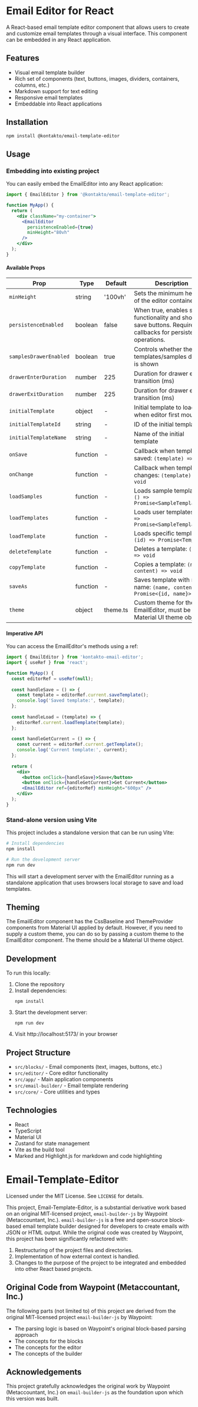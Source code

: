 # Email Editor for React

A React-based email template editor component that allows users to create and customize email templates through a visual interface. This component can be embedded in any React application.

## Features

- Visual email template builder
- Rich set of components (text, buttons, images, dividers, containers, columns, etc.)
- Markdown support for text editing
- Responsive email templates
- Embeddable into React applications

## Installation

```bash
npm install @kontakto/email-template-editor
```

## Usage

### Embedding into existing project

You can easily embed the EmailEditor into any React application:

```jsx
import { EmailEditor } from '@kontakto/email-template-editor';

function MyApp() {
  return (
    <div className="my-container">
      <EmailEditor 
        persistenceEnabled={true}
        minHeight="80vh"
      />
    </div>
  );
}
```

#### Available Props

| Prop | Type | Default | Description |
|------|------|---------|-------------|
| `minHeight` | string | '100vh' | Sets the minimum height of the editor container |
| `persistenceEnabled` | boolean | false | When true, enables save functionality and shows save buttons. Requires callbacks for persistence operations. |
| `samplesDrawerEnabled` | boolean | true | Controls whether the templates/samples drawer is shown |
| `drawerEnterDuration` | number | 225 | Duration for drawer enter transition (ms) |
| `drawerExitDuration` | number | 225 | Duration for drawer exit transition (ms) |
| `initialTemplate` | object | - | Initial template to load when editor first mounts |
| `initialTemplateId` | string | - | ID of the initial template |
| `initialTemplateName` | string | - | Name of the initial template |
| `onSave` | function | - | Callback when template is saved: `(template) => void` |
| `onChange` | function | - | Callback when template changes: `(template) => void` |
| `loadSamples` | function | - | Loads sample templates: `() => Promise<SampleTemplate[]>` |
| `loadTemplates` | function | - | Loads user templates: `() => Promise<SampleTemplate[]>` |
| `loadTemplate` | function | - | Loads specific template: `(id) => Promise<Template>` |
| `deleteTemplate` | function | - | Deletes a template: `(id) => void` |
| `copyTemplate` | function | - | Copies a template: `(name, content) => void` |
| `saveAs` | function | - | Saves template with new name: `(name, content) => Promise<{id, name}>` |
| `theme` | object | theme.ts | Custom theme for the EmailEditor, must be a Material UI theme object |

#### Imperative API

You can access the EmailEditor's methods using a ref:

```jsx
import { EmailEditor } from 'kontakto-email-editor';
import { useRef } from 'react';

function MyApp() {
  const editorRef = useRef(null);
  
  const handleSave = () => {
    const template = editorRef.current.saveTemplate();
    console.log('Saved template:', template);
  };
  
  const handleLoad = (template) => {
    editorRef.current.loadTemplate(template);
  };
  
  const handleGetCurrent = () => {
    const current = editorRef.current.getTemplate();
    console.log('Current template:', current);
  };
  
  return (
    <div>
      <button onClick={handleSave}>Save</button>
      <button onClick={handleGetCurrent}>Get Current</button>
      <EmailEditor ref={editorRef} minHeight="600px" />
    </div>
  );
}
```

### Stand-alone version using Vite

This project includes a standalone version that can be run using Vite:

```bash
# Install dependencies
npm install

# Run the development server
npm run dev
```

This will start a development server with the EmailEditor running as a standalone application that uses browsers local storage to save and load templates.

## Theming

The EmailEditor component has the CssBaseline and ThemeProvider components from Material UI applied by default. However, if you need to supply a custom theme, you can do so by passing a custom theme to the EmailEditor component. The theme should be a Material UI theme object.


## Development

To run this locally:

1. Clone the repository
2. Install dependencies:
   ```
   npm install
   ```
3. Start the development server:
   ```
   npm run dev
   ```
4. Visit http://localhost:5173/ in your browser

## Project Structure

- `src/blocks/` - Email components (text, images, buttons, etc.)
- `src/editor/` - Core editor functionality
- `src/app/` - Main application components
- `src/email-builder/` - Email template rendering
- `src/core/` - Core utilities and types

## Technologies

- React
- TypeScript
- Material UI
- Zustand for state management
- Vite as the build tool
- Marked and Highlight.js for markdown and code highlighting

# Email-Template-Editor

Licensed under the MIT License. See `LICENSE` for details.

This project, Email-Template-Editor, is a substantial derivative work based on an original MIT-licensed project, `email-builder-js` by Waypoint (Metaccountant, Inc.).  `email-builder-js` is a free and open-source block-based email template builder designed for developers to create emails with JSON or HTML output. While the original code was created by Waypoint, this project has been significantly refactored with:

1.  Restructuring of the project files and directories.
2.  Implementation of how external context is handled.
3.  Changes to the purpose of the project to be integrated and embedded into other React based projects.

## Original Code from Waypoint (Metaccountant, Inc.)

The following parts (not limited to) of this project are derived from the original MIT-licensed project `email-builder-js` by Waypoint:

*   The parsing logic is based on Waypoint's original block-based parsing approach
*   The concepts for the blocks
*   The concepts for the editor
*   The concepts of the builder

## Acknowledgements

This project gratefully acknowledges the original work by Waypoint (Metaccountant, Inc.) on `email-builder-js` as the foundation upon which this version was built.